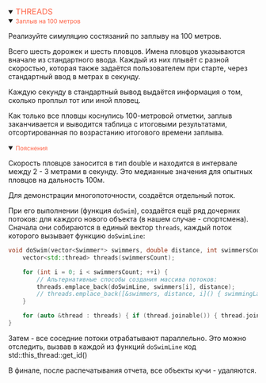 <details open>
<summary><span style="color:tomato;font-size:16px">THREADS</span></summary>
<details open>
<summary><span style="color:tomato;font-size:12px">Заплыв на 100 метров</span></summary>

Реализуйте симуляцию состязаний по заплыву на 100 метров.

Всего шесть дорожек и шесть пловцов. 
Имена пловцов указываются вначале из стандартного ввода. 
Каждый из них плывёт с разной скоростью, которая также задаётся пользователем при старте, 
через стандартный ввод в метрах в секунду.

Каждую секунду в стандартный вывод выдаётся информация о том, сколько проплыл тот или иной пловец.

Как только все пловцы коснулись 100-метровой отметки, 
заплыв заканчивается и выводится таблица с итоговыми результатами, 
отсортированная по возрастанию итогового времени заплыва.

</details>

<details open>
<summary><span style="color:tomato;font-size:12px">Пояснения</span></summary>

Скорость пловцов заносится в тип double и находится в интервале между 2 - 3 метрами в секунду. 
Это медианные значения для опытных пловцов на дальность 100м.

Для демонстрации многопоточности, создаётся отдельный поток. 

При его выполнении (функция `doSwim`), создаётся ещё ряд дочерних потоков: 
для каждого нового объекта (в нашем случае - спортсмена). 
Сначала они собираются в единый вектор `threads`, 
каждый поток которого вызывает функцию `doSwimLine`:

```c++
void doSwim(vector<Swimmer*> swimmers, double distance, int swimmersCount) {
    vector<std::thread> threads(swimmersCount);

    for (int i = 0; i < swimmersCount; ++i) {
        // Альтернативные способы создания массива потоков:
        threads.emplace_back(doSwimLine, swimmers[i], distance);
        // threads.emplace_back([&swimmers, distance, i]() { swimmingLane(swimmers[i], distance); });
    }

    for (auto &thread : threads) { if (thread.joinable()) { thread.join(); } }
}
```

Затем - все соседние потоки отрабатывают параллельно. 
Это можно отследить, вызвав в каждой из функций `doSwimLine` код std::this_thread::get_id()

В финале, после распечатывания отчета, все объекты кучи - удаляются.

</details>
</details>